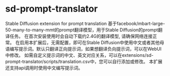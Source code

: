 # sd-prompt-translator
Stable Diffusion extension for prompt translation
基于facebook/mbart-large-50-many-to-many-mmt的prompt翻译模型，用于Stable Diffusion的prompt翻译任务。
在首次安装使用时会自动下载约2.4G的翻译模型, 请确保网络连接正常。
在启用本扩展后，无需配置，即可在Stable Diffusion中使用中文或者其他母语编写提示词。默认只翻译正向提示词，如果想翻译负向提示词，可以在WebUI中修改。
如需自定义提示词的中文、英文对应关系，可以在extensions/sd-prompt-translator/scripts/translation.csv中，您可以自行添加或修改。
本扩展还支持api调用时使用中文编写提示词。